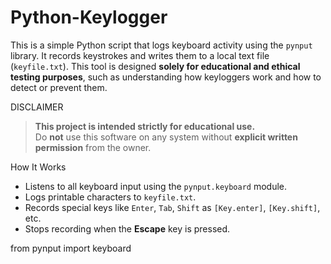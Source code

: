 # Python-Keylogger
This is a simple Python script that logs keyboard activity using the `pynput` library. It records keystrokes and writes them to a local text file (`keyfile.txt`). This tool is designed **solely for educational and ethical testing purposes**, such as understanding how keyloggers work and how to detect or prevent them.

DISCLAIMER

> **This project is intended strictly for educational use.**  
> Do **not** use this software on any system without **explicit written permission** from the owner.

 How It Works
- Listens to all keyboard input using the `pynput.keyboard` module.
- Logs printable characters to `keyfile.txt`.
- Records special keys like `Enter`, `Tab`, `Shift` as `[Key.enter]`, `[Key.shift]`, etc.
- Stops recording when the **Escape** key is pressed.

from pynput import keyboard 



